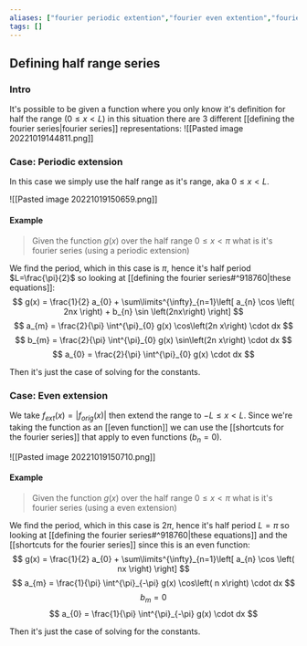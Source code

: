 ```yaml
---
aliases: ["fourier periodic extention","fourier even extention","fourier odd extention"]
tags: []
---
```


## Defining half range series
### Intro
It's possible to be given a function where you only know it's definition for half the range ($0\leq x < L$) in this situation there are 3 different [[defining the fourier series|fourier series]] representations:
![[Pasted image 20221019144811.png]]

### Case: Periodic extension
In this case we simply use the half range as it's range, aka $0\leq x < L$.

![[Pasted image 20221019150659.png]]

#### Example
> Given the function $g(x)$ over the half range $0\leq x < \pi$ what is it's fourier series (using a periodic extension)

We find the period, which in this case is $\pi$, hence it's half period $L=\frac{\pi}{2}$ so looking at [[defining the fourier series#^918760|these equations]]:
  $$ g(x) = \frac{1}{2} a_{0} + \sum\limits^{\infty}_{n=1}\left[ a_{n} \cos \left( 2nx \right) + b_{n} \sin \left(2nx\right) \right] $$ 
 $$ a_{m} = \frac{2}{\pi} \int^{\pi}_{0} g(x) \cos\left(2n x\right) \cdot dx $$ 
 $$ b_{m} = \frac{2}{\pi} \int^{\pi}_{0} g(x) \sin\left(2n x\right) \cdot dx $$ 
 $$ a_{0} = \frac{2}{\pi} \int^{\pi}_{0} g(x) \cdot dx $$

Then it's just the case of solving for the constants.

### Case: Even extension
We take $f_{ext}(x)=|f_{orig}(x)|$ then extend the range to $-L\leq x < L$. Since we're taking the function as an [[even function]] we can use the [[shortcuts for the fourier series]] that apply to even functions ($b_{n}=0$).

![[Pasted image 20221019150710.png]]

#### Example
> Given the function $g(x)$ over the half range $0\leq x < \pi$ what is it's fourier series (using a even extension)

We find the period, which in this case is $2\pi$, hence it's half period $L=\pi$ so looking at [[defining the fourier series#^918760|these equations]] and the [[shortcuts for the fourier series]] since this is an even function:
  $$ g(x) = \frac{1}{2} a_{0} + \sum\limits^{\infty}_{n=1}\left[ a_{n} \cos \left( nx \right)   \right] $$ 
 $$ a_{m} = \frac{1}{\pi} \int^{\pi}_{-\pi} g(x) \cos\left( n x\right) \cdot dx $$ 
 $$ b_{m} = 0 $$ 
 $$ a_{0} = \frac{1}{\pi} \int^{\pi}_{-\pi} g(x) \cdot dx $$

Then it's just the case of solving for the constants.